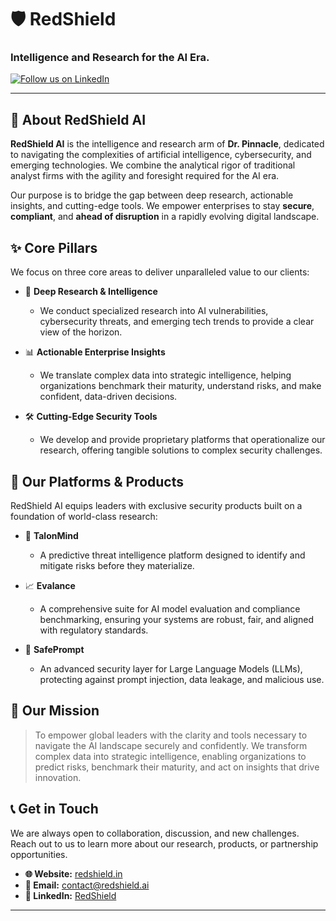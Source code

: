 # 🛡️ RedShield

### Intelligence and Research for the AI Era.

<!-- [![Research: Active](https://img.shields.io/badge/Research-Active-brightgreen)](https://www.drpinnacle.com) -->
<!-- [![License: Proprietary](https://img.shields.io/badge/License-Proprietary-red)](LICENSE) -->
[![Follow us on LinkedIn](https://img.shields.io/badge/LinkedIn-Follow_Us-0077B5?style=social&logo=linkedin)](https://www.linkedin.com/company/redshield-drp)

---

## 📖 About RedShield AI

**RedShield AI** is the intelligence and research arm of **Dr. Pinnacle**, dedicated to navigating the complexities of artificial intelligence, cybersecurity, and emerging technologies. We combine the analytical rigor of traditional analyst firms with the agility and foresight required for the AI era.

Our purpose is to bridge the gap between deep research, actionable insights, and cutting-edge tools. We empower enterprises to stay **secure**, **compliant**, and **ahead of disruption** in a rapidly evolving digital landscape.

## ✨ Core Pillars

We focus on three core areas to deliver unparalleled value to our clients:

* 🧠 **Deep Research & Intelligence**
    * We conduct specialized research into AI vulnerabilities, cybersecurity threats, and emerging tech trends to provide a clear view of the horizon.

* 📊 **Actionable Enterprise Insights**
    * We translate complex data into strategic intelligence, helping organizations benchmark their maturity, understand risks, and make confident, data-driven decisions.

* 🛠️ **Cutting-Edge Security Tools**
    * We develop and provide proprietary platforms that operationalize our research, offering tangible solutions to complex security challenges.

## 🚀 Our Platforms & Products

RedShield AI equips leaders with exclusive security products built on a foundation of world-class research:

* 🦅 **TalonMind**
    * A predictive threat intelligence platform designed to identify and mitigate risks before they materialize.

* 📈 **Evalance**
    * A comprehensive suite for AI model evaluation and compliance benchmarking, ensuring your systems are robust, fair, and aligned with regulatory standards.

* 💬 **SafePrompt**
    * An advanced security layer for Large Language Models (LLMs), protecting against prompt injection, data leakage, and malicious use.

## 🎯 Our Mission

> To empower global leaders with the clarity and tools necessary to navigate the AI landscape securely and confidently. We transform complex data into strategic intelligence, enabling organizations to predict risks, benchmark their maturity, and act on insights that drive innovation.

## 📞 Get in Touch

We are always open to collaboration, discussion, and new challenges. Reach out to us to learn more about our research, products, or partnership opportunities.

* **🌐 Website:** [redshield.in](https://redshield.in)
* **📧 Email:** [contact@redshield.ai](mailto:info@redshield.ai)
* **🔗 LinkedIn:** [RedShield](https://www.linkedin.com/company/redshield-drp/)

---
